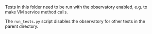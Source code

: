 Tests in this folder need to be run with the observatory enabled, e.g. to make
VM service method calls.

The `run_tests.py` script disables the observatory for other tests in the
parent directory.
